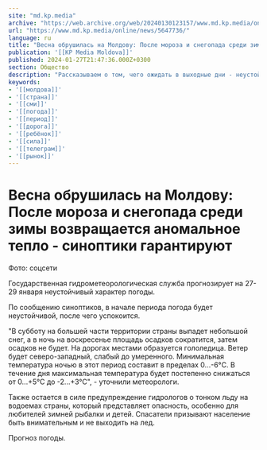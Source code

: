 ```yaml
---
site: "md.kp.media"
archive: "https://web.archive.org/web/20240130123157/www.md.kp.media/online/news/5647736/"
url: "https://www.md.kp.media/online/news/5647736/"
language: ru
title: "Весна обрушилась на Молдову: После мороза и снегопада среди зимы возвращается аномальное тепло - синоптики гарантируют"
publication: '[[KP Media Moldova]]'
published: 2024-01-27T21:47:36.000Z+0300
section: Общество
description: "Рассказываем о том, чего ожидать в выходные дни - неустойчивый характер погоды"
keywords:
- '[[молдова]]'
- '[[страна]]'
- '[[сми]]'
- '[[погода]]'
- '[[период]]'
- '[[дорога]]'
- '[[ребёнок]]'
- '[[сила]]'
- '[[телеграм]]'
- '[[рынок]]'
---
```


# Весна обрушилась на Молдову: После мороза и снегопада среди зимы возвращается аномальное тепло - синоптики гарантируют

Фото: соцсети

Государственная гидрометеорологическая служба прогнозирует на 27-29 января неустойчивый характер погоды.

По сообщению синоптиков, в начале периода погода будет неустойчивой, после чего успокоится.

"В субботу на большей части территории страны выпадет небольшой снег, а в ночь на воскресенье площадь осадков сократится, затем осадков не будет. На дорогах местами образуется гололедица. Ветер будет северо-западный, слабый до умеренного. Минимальная температура ночью в этот период составит в пределах 0...-6°C. В течение дня максимальная температура будет постепенно снижаться от 0...+5°С до -2...+3°С", - уточнили метеорологи.

Также остается в силе предупреждение гидрологов о тонком льду на водоемах страны, который представляет опасность, особенно для любителей зимней рыбалки и детей. Спасатели призывают население быть внимательным и не выходить на лед.

Прогноз погоды.